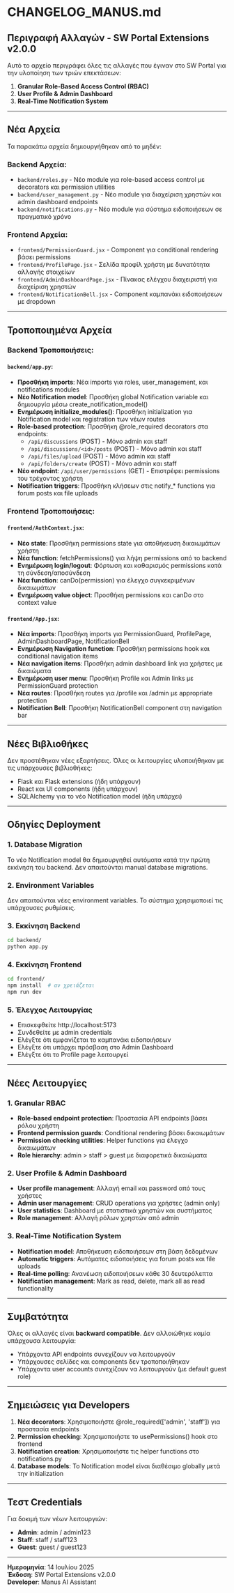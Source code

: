 # CHANGELOG_MANUS.md

## Περιγραφή Αλλαγών - SW Portal Extensions v2.0.0

Αυτό το αρχείο περιγράφει όλες τις αλλαγές που έγιναν στο SW Portal για την υλοποίηση των τριών επεκτάσεων:
1. **Granular Role-Based Access Control (RBAC)**
2. **User Profile & Admin Dashboard**
3. **Real-Time Notification System**

---

## Νέα Αρχεία

Τα παρακάτω αρχεία δημιουργήθηκαν από το μηδέν:

### Backend Αρχεία:
- `backend/roles.py` - Νέο module για role-based access control με decorators και permission utilities
- `backend/user_management.py` - Νέο module για διαχείριση χρηστών και admin dashboard endpoints
- `backend/notifications.py` - Νέο module για σύστημα ειδοποιήσεων σε πραγματικό χρόνο

### Frontend Αρχεία:
- `frontend/PermissionGuard.jsx` - Component για conditional rendering βάσει permissions
- `frontend/ProfilePage.jsx` - Σελίδα προφίλ χρήστη με δυνατότητα αλλαγής στοιχείων
- `frontend/AdminDashboardPage.jsx` - Πίνακας ελέγχου διαχειριστή για διαχείριση χρηστών
- `frontend/NotificationBell.jsx` - Component καμπανάκι ειδοποιήσεων με dropdown

---

## Τροποποιημένα Αρχεία

### Backend Τροποποιήσεις:

#### `backend/app.py`:
- **Προσθήκη imports**: Νέα imports για roles, user_management, και notifications modules
- **Νέο Notification model**: Προσθήκη global Notification variable και δημιουργία μέσω create_notification_model()
- **Ενημέρωση initialize_modules()**: Προσθήκη initialization για Notification model και registration των νέων routes
- **Role-based protection**: Προσθήκη @role_required decorators στα endpoints:
  - `/api/discussions` (POST) - Μόνο admin και staff
  - `/api/discussions/<id>/posts` (POST) - Μόνο admin και staff  
  - `/api/files/upload` (POST) - Μόνο admin και staff
  - `/api/folders/create` (POST) - Μόνο admin και staff
- **Νέο endpoint**: `/api/user/permissions` (GET) - Επιστρέφει permissions του τρέχοντος χρήστη
- **Notification triggers**: Προσθήκη κλήσεων στις notify_* functions για forum posts και file uploads

### Frontend Τροποποιήσεις:

#### `frontend/AuthContext.jsx`:
- **Νέο state**: Προσθήκη permissions state για αποθήκευση δικαιωμάτων χρήστη
- **Νέα function**: fetchPermissions() για λήψη permissions από το backend
- **Ενημέρωση login/logout**: Φόρτωση και καθαρισμός permissions κατά τη σύνδεση/αποσύνδεση
- **Νέα function**: canDo(permission) για έλεγχο συγκεκριμένων δικαιωμάτων
- **Ενημέρωση value object**: Προσθήκη permissions και canDo στο context value

#### `frontend/App.jsx`:
- **Νέα imports**: Προσθήκη imports για PermissionGuard, ProfilePage, AdminDashboardPage, NotificationBell
- **Ενημέρωση Navigation function**: Προσθήκη permissions hook και conditional navigation items
- **Νέα navigation items**: Προσθήκη admin dashboard link για χρήστες με δικαιώματα
- **Ενημέρωση user menu**: Προσθήκη Profile και Admin links με PermissionGuard protection
- **Νέα routes**: Προσθήκη routes για /profile και /admin με appropriate protection
- **Notification Bell**: Προσθήκη NotificationBell component στη navigation bar

---

## Νέες Βιβλιοθήκες

Δεν προστέθηκαν νέες εξαρτήσεις. Όλες οι λειτουργίες υλοποιήθηκαν με τις υπάρχουσες βιβλιοθήκες:
- Flask και Flask extensions (ήδη υπάρχουν)
- React και UI components (ήδη υπάρχουν)
- SQLAlchemy για το νέο Notification model (ήδη υπάρχει)

---

## Οδηγίες Deployment

### 1. Database Migration
Το νέο Notification model θα δημιουργηθεί αυτόματα κατά την πρώτη εκκίνηση του backend.
Δεν απαιτούνται manual database migrations.

### 2. Environment Variables
Δεν απαιτούνται νέες environment variables. Το σύστημα χρησιμοποιεί τις υπάρχουσες ρυθμίσεις.

### 3. Εκκίνηση Backend
```bash
cd backend/
python app.py
```

### 4. Εκκίνηση Frontend
```bash
cd frontend/
npm install  # αν χρειάζεται
npm run dev
```

### 5. Έλεγχος Λειτουργίας
- Επισκεφθείτε http://localhost:5173
- Συνδεθείτε με admin credentials
- Ελέγξτε ότι εμφανίζεται το καμπανάκι ειδοποιήσεων
- Ελέγξτε ότι υπάρχει πρόσβαση στο Admin Dashboard
- Ελέγξτε ότι το Profile page λειτουργεί

---

## Νέες Λειτουργίες

### 1. Granular RBAC
- **Role-based endpoint protection**: Προστασία API endpoints βάσει ρόλου χρήστη
- **Frontend permission guards**: Conditional rendering βάσει δικαιωμάτων
- **Permission checking utilities**: Helper functions για έλεγχο δικαιωμάτων
- **Role hierarchy**: admin > staff > guest με διαφορετικά δικαιώματα

### 2. User Profile & Admin Dashboard
- **User profile management**: Αλλαγή email και password από τους χρήστες
- **Admin user management**: CRUD operations για χρήστες (admin only)
- **User statistics**: Dashboard με στατιστικά χρηστών και συστήματος
- **Role management**: Αλλαγή ρόλων χρηστών από admin

### 3. Real-Time Notification System
- **Notification model**: Αποθήκευση ειδοποιήσεων στη βάση δεδομένων
- **Automatic triggers**: Αυτόματες ειδοποιήσεις για forum posts και file uploads
- **Real-time polling**: Ανανέωση ειδοποιήσεων κάθε 30 δευτερόλεπτα
- **Notification management**: Mark as read, delete, mark all as read functionality

---

## Συμβατότητα

Όλες οι αλλαγές είναι **backward compatible**. Δεν αλλοιώθηκε καμία υπάρχουσα λειτουργία:
- Υπάρχοντα API endpoints συνεχίζουν να λειτουργούν
- Υπάρχουσες σελίδες και components δεν τροποποιήθηκαν
- Υπάρχοντα user accounts συνεχίζουν να λειτουργούν (με default guest role)

---

## Σημειώσεις για Developers

1. **Νέα decorators**: Χρησιμοποιήστε @role_required(['admin', 'staff']) για προστασία endpoints
2. **Permission checking**: Χρησιμοποιήστε το usePermissions() hook στο frontend
3. **Notification creation**: Χρησιμοποιήστε τις helper functions στο notifications.py
4. **Database models**: Το Notification model είναι διαθέσιμο globally μετά την initialization

---

## Τεστ Credentials

Για δοκιμή των νέων λειτουργιών:
- **Admin**: admin / admin123
- **Staff**: staff / staff123  
- **Guest**: guest / guest123

---

**Ημερομηνία**: 14 Ιουλίου 2025  
**Έκδοση**: SW Portal Extensions v2.0.0  
**Developer**: Manus AI Assistant

